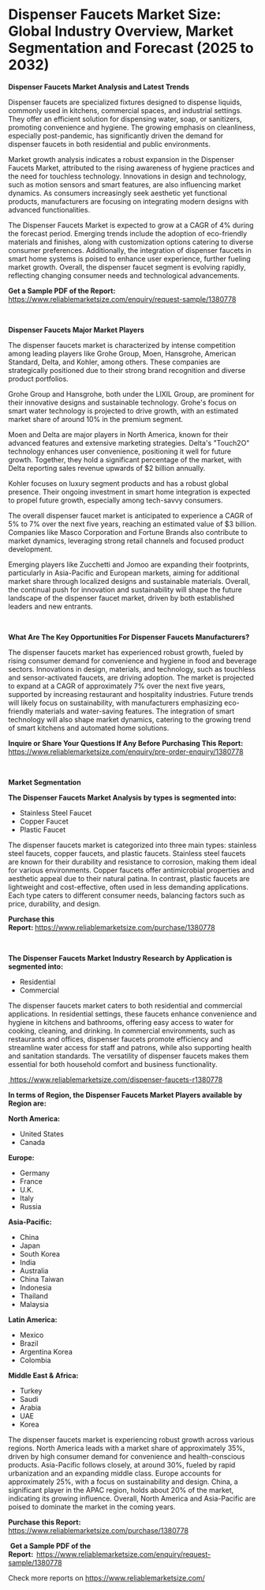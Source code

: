 <p><h1>Dispenser Faucets Market Size: Global Industry Overview, Market Segmentation and Forecast (2025 to 2032)</h1></p><p><strong>Dispenser Faucets Market Analysis and Latest Trends</strong></p>
<p><p>Dispenser faucets are specialized fixtures designed to dispense liquids, commonly used in kitchens, commercial spaces, and industrial settings. They offer an efficient solution for dispensing water, soap, or sanitizers, promoting convenience and hygiene. The growing emphasis on cleanliness, especially post-pandemic, has significantly driven the demand for dispenser faucets in both residential and public environments.</p><p>Market growth analysis indicates a robust expansion in the Dispenser Faucets Market, attributed to the rising awareness of hygiene practices and the need for touchless technology. Innovations in design and technology, such as motion sensors and smart features, are also influencing market dynamics. As consumers increasingly seek aesthetic yet functional products, manufacturers are focusing on integrating modern designs with advanced functionalities.</p><p>The Dispenser Faucets Market is expected to grow at a CAGR of 4% during the forecast period. Emerging trends include the adoption of eco-friendly materials and finishes, along with customization options catering to diverse consumer preferences. Additionally, the integration of dispenser faucets in smart home systems is poised to enhance user experience, further fueling market growth. Overall, the dispenser faucet segment is evolving rapidly, reflecting changing consumer needs and technological advancements.</p></p>
<p><strong>Get a Sample PDF of the Report:&nbsp;</strong> <a href="https://www.reliablemarketsize.com/enquiry/request-sample/1380778?utm_campaign=1885&utm_medium=2&utm_source=Github&utm_content=ia&utm_term=21022025&utm_id=dispenser-faucets">https://www.reliablemarketsize.com/enquiry/request-sample/1380778</a></p>
<p>&nbsp;</p>
<p><strong>Dispenser Faucets Major Market Players</strong></p>
<p><p>The dispenser faucets market is characterized by intense competition among leading players like Grohe Group, Moen, Hansgrohe, American Standard, Delta, and Kohler, among others. These companies are strategically positioned due to their strong brand recognition and diverse product portfolios.</p><p>Grohe Group and Hansgrohe, both under the LIXIL Group, are prominent for their innovative designs and sustainable technology. Grohe's focus on smart water technology is projected to drive growth, with an estimated market share of around 10% in the premium segment.</p><p>Moen and Delta are major players in North America, known for their advanced features and extensive marketing strategies. Delta's "Touch2O" technology enhances user convenience, positioning it well for future growth. Together, they hold a significant percentage of the market, with Delta reporting sales revenue upwards of $2 billion annually.</p><p>Kohler focuses on luxury segment products and has a robust global presence. Their ongoing investment in smart home integration is expected to propel future growth, especially among tech-savvy consumers.</p><p>The overall dispenser faucet market is anticipated to experience a CAGR of 5% to 7% over the next five years, reaching an estimated value of $3 billion. Companies like Masco Corporation and Fortune Brands also contribute to market dynamics, leveraging strong retail channels and focused product development.</p><p>Emerging players like Zucchetti and Jomoo are expanding their footprints, particularly in Asia-Pacific and European markets, aiming for additional market share through localized designs and sustainable materials. Overall, the continual push for innovation and sustainability will shape the future landscape of the dispenser faucet market, driven by both established leaders and new entrants.</p></p>
<p>&nbsp;</p>
<p><strong>What Are The Key Opportunities For Dispenser Faucets Manufacturers?</strong></p>
<p><p>The dispenser faucets market has experienced robust growth, fueled by rising consumer demand for convenience and hygiene in food and beverage sectors. Innovations in design, materials, and technology, such as touchless and sensor-activated faucets, are driving adoption. The market is projected to expand at a CAGR of approximately 7% over the next five years, supported by increasing restaurant and hospitality industries. Future trends will likely focus on sustainability, with manufacturers emphasizing eco-friendly materials and water-saving features. The integration of smart technology will also shape market dynamics, catering to the growing trend of smart kitchens and automated home solutions.</p></p>
<p><strong>Inquire or Share Your Questions If Any Before Purchasing This Report:</strong> <a href="https://www.reliablemarketsize.com/enquiry/pre-order-enquiry/1380778?utm_campaign=1885&utm_medium=2&utm_source=Github&utm_content=ia&utm_term=21022025&utm_id=dispenser-faucets">https://www.reliablemarketsize.com/enquiry/pre-order-enquiry/1380778</a></p>
<p>&nbsp;</p>
<p><strong>Market Segmentation</strong></p>
<p><strong>The Dispenser Faucets Market Analysis by types is segmented into:</strong></p>
<p><ul><li>Stainless Steel Faucet</li><li>Copper Faucet</li><li>Plastic Faucet</li></ul></p>
<p><p>The dispenser faucets market is categorized into three main types: stainless steel faucets, copper faucets, and plastic faucets. Stainless steel faucets are known for their durability and resistance to corrosion, making them ideal for various environments. Copper faucets offer antimicrobial properties and aesthetic appeal due to their natural patina. In contrast, plastic faucets are lightweight and cost-effective, often used in less demanding applications. Each type caters to different consumer needs, balancing factors such as price, durability, and design.</p></p>
<p><strong>Purchase this Report:&nbsp;</strong><a href="https://www.reliablemarketsize.com/purchase/1380778?utm_campaign=1885&utm_medium=2&utm_source=Github&utm_content=ia&utm_term=21022025&utm_id=dispenser-faucets">https://www.reliablemarketsize.com/purchase/1380778</a></p>
<p>&nbsp;</p>
<p><strong>The Dispenser Faucets Market Industry Research by Application is segmented into:</strong></p>
<p><ul><li>Residential</li><li>Commercial</li></ul></p>
<p><p>The dispenser faucets market caters to both residential and commercial applications. In residential settings, these faucets enhance convenience and hygiene in kitchens and bathrooms, offering easy access to water for cooking, cleaning, and drinking. In commercial environments, such as restaurants and offices, dispenser faucets promote efficiency and streamline water access for staff and patrons, while also supporting health and sanitation standards. The versatility of dispenser faucets makes them essential for both household comfort and business functionality.</p></p>
<p><a href="https://www.reliablemarketsize.com/dispenser-faucets-r1380778?utm_campaign=1885&utm_medium=2&utm_source=Github&utm_content=ia&utm_term=21022025&utm_id=dispenser-faucets">&nbsp;https://www.reliablemarketsize.com/dispenser-faucets-r1380778</a></p>
<p><strong>In terms of Region, the Dispenser Faucets Market Players available by Region are:</strong></p>
<p>
    <p> <strong> North America: </strong>
        <ul>
            <li>United States</li>
            <li>Canada</li>
        </ul>
        </p> 
    <p> <strong> Europe: </strong>
        <ul>
            <li>Germany</li>
            <li>France</li>
            <li>U.K.</li>
            <li>Italy</li>
            <li>Russia</li>
        </ul>
        </p> 
    <p> <strong> Asia-Pacific: </strong>
        <ul>
            <li>China</li>
            <li>Japan</li>
            <li>South Korea</li>
            <li>India</li>
            <li>Australia</li>
            <li>China Taiwan</li>
            <li>Indonesia</li>
            <li>Thailand</li>
            <li>Malaysia</li>
        </ul>
        </p> 
    <p> <strong> Latin America: </strong>
        <ul>
            <li>Mexico</li>
            <li>Brazil</li>
            <li>Argentina Korea</li>
            <li>Colombia</li>
        </ul>
        </p> 
    <p> <strong> Middle East & Africa: </strong>
        <ul>
            <li>Turkey</li>
            <li>Saudi</li>
            <li>Arabia</li>
            <li>UAE</li>
            <li>Korea</li>
        </ul>
    </p>
    </p>
<p><p>The dispenser faucets market is experiencing robust growth across various regions. North America leads with a market share of approximately 35%, driven by high consumer demand for convenience and health-conscious products. Asia-Pacific follows closely, at around 30%, fueled by rapid urbanization and an expanding middle class. Europe accounts for approximately 25%, with a focus on sustainability and design. China, a significant player in the APAC region, holds about 20% of the market, indicating its growing influence. Overall, North America and Asia-Pacific are poised to dominate the market in the coming years.</p></p>
<p><strong>Purchase this Report: </strong><a href="https://www.reliablemarketsize.com/purchase/1380778?utm_campaign=1885&utm_medium=2&utm_source=Github&utm_content=ia&utm_term=21022025&utm_id=dispenser-faucets">https://www.reliablemarketsize.com/purchase/1380778</a></p>
<p>&nbsp;<strong>Get a Sample PDF of the Report:&nbsp;&nbsp;</strong><a href="https://www.reliablemarketsize.com/enquiry/request-sample/1380778?utm_campaign=1885&utm_medium=2&utm_source=Github&utm_content=ia&utm_term=21022025&utm_id=dispenser-faucets">https://www.reliablemarketsize.com/enquiry/request-sample/1380778</a></p>
<p><strong></strong></p>
<p>Check more reports on <a href="https://www.reliablemarketsize.com/?utm_campaign=1885&utm_medium=2&utm_source=Github&utm_content=ia&utm_term=21022025&utm_id=dispenser-faucets">https://www.reliablemarketsize.com/</a></p>